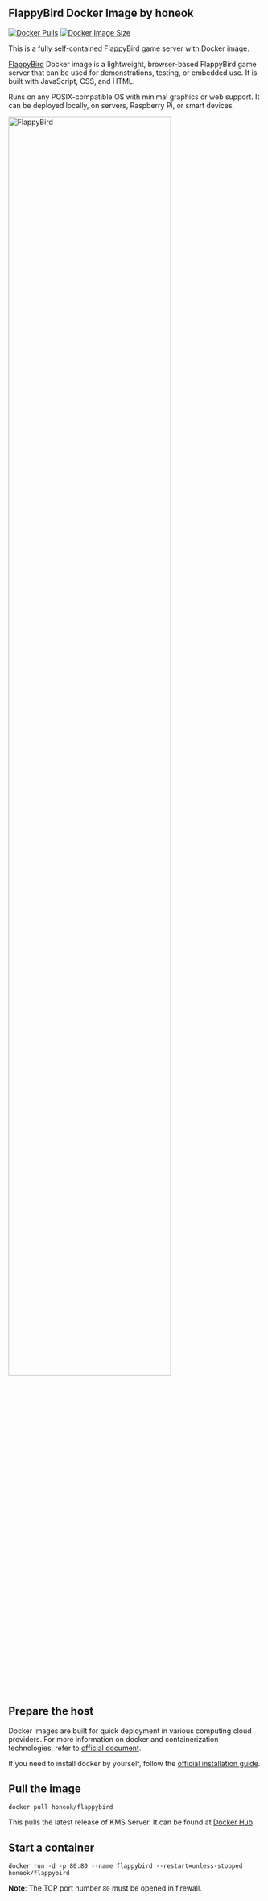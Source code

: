## FlappyBird Docker Image by honeok

[![Docker Pulls](https://img.shields.io/docker/pulls/honeok/flappybird.svg?style=flat-square)](https://hub.docker.com/r/honeok/flappybird)
[![Docker Image Size](https://img.shields.io/docker/image-size/honeok/flappybird.svg?style=flat-square)](https://hub.docker.com/r/honeok/flappybird)

This is a fully self-contained FlappyBird game server with Docker image.

[FlappyBird][1] Docker image is a lightweight, browser-based FlappyBird game server that can be used for demonstrations, testing, or embedded use. It is built with JavaScript, CSS, and HTML.

Runs on any POSIX-compatible OS with minimal graphics or web support. It can be deployed locally, on servers, Raspberry Pi, or smart devices.

<img src="https://cdn.skyimg.net/up/2025/5/23/3ccc703c.webp" alt="FlappyBird" width="80%">

## Prepare the host

Docker images are built for quick deployment in various computing cloud providers.
For more information on docker and containerization technologies, refer to [official document][2].

If you need to install docker by yourself, follow the [official installation guide][3].

## Pull the image

```shell
docker pull honeok/flappybird
```

This pulls the latest release of KMS Server.
It can be found at [Docker Hub][4].

## Start a container

```shell
docker run -d -p 80:80 --name flappybird --restart=unless-stopped honeok/flappybird
```

**Note**: The TCP port number `80` must be opened in firewall.

[1]: https://github.com/noanonoa/flappy-bird
[2]: https://docs.docker.com
[3]: https://docs.docker.com/install
[4]: https://hub.docker.com/r/honeok/flappybird
